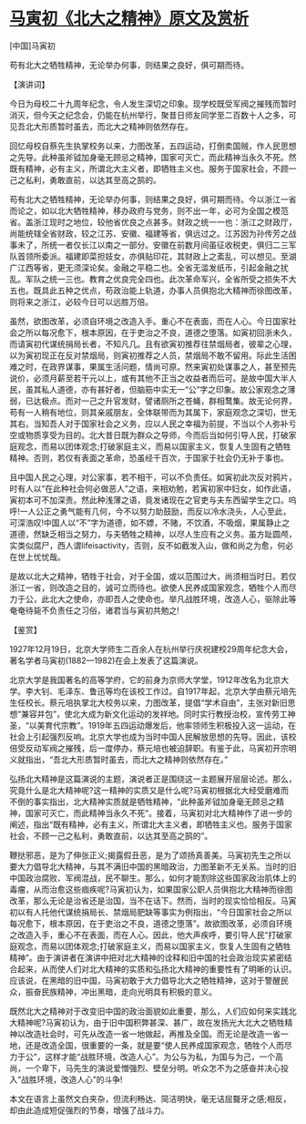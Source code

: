 # [马寅初《北大之精神》原文及赏析](https://www.vrrw.net/wx/14807.html)

[中国]马寅初

苟有北大之牺牲精神，无论举办何事，则结果之良好，俱可期而待。

【演讲词】

今日为母校二十九周年纪念，令人发生深切之印象。现学校既受军阀之摧残而暂时消灭，但今天之纪念会，仍能在杭州举行，聚昔日师友同学至二百数十人之多，可见吾北大形质暂时虽去，而北大之精神则依然存在。

回忆母校自蔡先生执掌校务以来，力图改革，五四运动，打倒卖国贼，作人民思想之先导。此种虽斧钺加身毫无顾忌之精神，国家可灭亡，而此精神当永久不死。然既有精神，必有主义，所谓北大主义者，即牺牲主义也。服务于国家社会，不顾一己之私利，勇敢直前，以达其至高之鹄的。

苟有北大之牺牲精神，无论举办何事，则结果之良好，俱可期而待。今以浙江一省而论之，如以北大牺牲精神，移办政府与党务，则不出一年，必可为全国之模范省。盖浙江现时之地位，较他省优良之点甚多。财政之统一一也：浙江之财政厅，尚能统辖全省财政，较之江苏、安徽、福建等省，俱远过之。江苏因为孙传芳之战事未了，所统一者仅长江以南之一部分。安徽在前数月间虽征收税吏，俱归二三军队首领所委派。福建即菜担妓女，亦俱贴印花，其财政上之紊乱，可以想见。至湖广江西等省，更无须深论矣。金融之平稳二也。全省无滥发纸币，引起金融之扰乱。军队之统一三也。教育之优良完全四也。此次革命军兴，全省所受之损失不大五也。既具此五种之优点，苟政治能上轨道，办事人员俱抱北大精神而徐图改革，则将来之浙江，必较今日可以远胜万倍。

虽然，欲图改革，必须自环境之改造入手。重心不在表面，而在人心。今日国家社会之所以每况愈下，根本原因，在于吏治之不良，道德之堕落。如寅初回浙未久，而请寅初代谋统捐局长者，不知凡几。且有欲寅初推荐往禁烟局者，彼辈之心理，以为寅初现正在反对禁烟局，则寅初推荐之人员，禁烟局不敢不留用。际此生活困难之时，在政界谋事，果属生活问题，情尚可原。然来寅初处谋事之人，甚至预先说价，必须月薪至若干元以上，或有其他不正当之收益者而后可。是故中国大半人民，虽其私人道德，亦有甚好者，但脑筋中实无一“公”字之印象。故公家观念之薄弱，已达极点。而对一己之升官发财，譬诸厕所之苍蝇，群相鹜集。故无论何界，苟有一人稍有地位，则其亲戚朋友，全体联带而为其属下，家庭观念之深切，世无其右。当知吾人对于国家社会之义务，应以人民之幸福为前提，不当以个人弥补亏空或物质享受为目的。北大昔日既为群众之导师，今而后当如何引导人民，打破家庭观念，而易以团体观念;打破家庭主义，而易以国家主义，恢复人生固有之牺牲精神。否则，若仅有表面之革命，恐虽经千百次，于国家于社会仍无补于事也。

且中国人民之心理，对公家事，若不相干，可以不负责任。如寅初此次反对鸦片，时有人以“在此种社会何必做恶人”之语，来相劝勉，若寅初家中妇女，如作此语，寅初本可不加深责。然此种浅薄之语，竟发诸现在之官吏与夫东西留学生之口。呜呼!一人公正之勇气能有几何，今不以努力助鼓励，而反以冷水浇头，人心至此，可深浩叹!中国人以“不”字为道德，如不嫖，不赌，不饮酒，不吸烟，果属静止之道德，然缺乏相当之努力，与夫牺牲之精神，以尽人生应有之义务。虽方趾圆颅，实类似腐尸，西人谓lifeisactivity，否则，反不如截发入山，做和尚之为愈，何必在世上忧忧哉。

是故以北大之精神，牺牲于社会，对于全国，或以范围过大，尚须相当时日。若仅浙江一省，则改造之目的，诚可立而待也。欲使人民养成国家观念，牺牲个人而尽力于公，此北大之使命，亦即吾人之使命也。举凡战胜环境，改造人心，驱除此等奄奄待毙不负责任之习俗，诸君当与寅初共勉之!



【鉴赏】

1927年12月19日，北京大学师生二百余人在杭州举行庆祝建校29周年纪念大会，著名学者马寅初(1882—1982)在会上发表了这篇演说。

北京大学是我国著名的高等学府，它的前身为京师大学堂，1912年改名为北京大学。李大钊、毛泽东、鲁迅等均在该校工作过。自1917年起，北京大学由蔡元培先生任校长。蔡元培执掌北大校务以来，力图改革，提倡“学术自由”，主张对新旧思想“兼容并包”，使北大成为新文化运动的发祥地。同时实行教授治校，宣传劳工神圣，“以美育代宗教”。1919年五四运动爆发后，他率领师生积极投入这一运动，在社会上引起强烈反响。北京大学也成为当时中国人民解放思想的先导。因此，该校倍受反动军阀之摧残，后一度停办，蔡元培也被迫辞职。有鉴于此，马寅初开宗明义就指出，“吾北大形质暂时虽去，而北大之精神则依然存在。”

弘扬北大精神是这篇演说的主题，演说者正是围绕这一主题展开层层论述。那么，究竟什么是北大精神呢?这一精神的实质又是什么呢?马寅初根据北大经受磨难而不倒的事实指出，北大精神实质就是牺牲精神，“此种虽斧钺加身毫无顾忌之精神，国家可灭亡，而此精神当永久不死”。接着，马寅初对北大精神作了进一步的阐述，指出“既有精神，必有主义，所谓北大主义者，即牺牲主义也。服务于国家社会，不顾一己之私利，勇敢直前，以达其至高之鹄的”。

鞭挞邪恶，是为了伸张正义;揭露假丑恶，是为了颂扬真善美。马寅初先生之所以要大力倡导北大精神，与其不满旧中国的黑暗政治，力图革新不无关系。当时的旧中国政治腐败、军阀混战，民不聊生。那么，如何才能割除这些国家政治肌体上的毒瘤，从而治愈这些痼疾呢?马寅初认为，如果国家公职人员俱抱北大精神而徐图改革，那么无论是治省还是治国，当不在话下。然而，当时的现实恰恰相反。马寅初以有人托他代谋统捐局长、禁烟局肥缺等事实为例指出，“今日国家社会之所以每况愈下，根本原因，在于吏治之不良，道德之堕落”。故欲图改革，必须自环境之改造入手，重心不在表面，而在人心。因此，他大声疾呼，要引导人民“打破家庭观念，而易以团体观念;打破家庭主义，而易以国家主义，恢复人生固有之牺牲精神”。由于演讲者在演讲中把对北大精神的诠释和旧中国的社会政治现实紧密结合起来，从而使人们对北大精神的实质和弘扬北大精神的重要性有了明晰的认识。应该说，在黑暗的旧中国，马寅初敢于大力倡导北大之牺牲精神，这对于警醒民众，振奋民族精神，冲出黑暗，走向光明具有积极的意义。

既然北大之精神对于改变旧中国的政治面貌如此重要，那么，人们应如何来实践北大精神呢?马寅初认为，由于旧中国积弊甚深、甚广，故在发扬光大北大之牺牲精神以改造社会时，可先从改造一省一地做起，再推及全国。而无论是改造一省一地，还是改造全国，很重要的一条，就是要“使人民养成国家观念，牺牲个人而尽力于公”，这样才能“战胜环境，改造人心”。为公与为私，为国与为己，一个高尚，一个卑下，马先生的演说爱憎强烈、壁垒分明。听众怎不为之感奋并决心投入“战胜环境，改造人心”的斗争!

本文在语言上虽然文白夹杂，但流利畅达、简洁明快，毫无诘屈聱牙之感;相反，却由此造成短促强烈的节奏，增强了战斗力。

